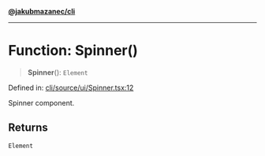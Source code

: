 [**@jakubmazanec/cli**](../README.md)

---

# Function: Spinner()

> **Spinner**(): `Element`

Defined in:
[cli/source/ui/Spinner.tsx:12](https://github.com/jakubmazanec/tools/blob/b70ba93afff7f67760159378262d2c0b19cfed9e/packages/cli/source/ui/Spinner.tsx#L12)

Spinner component.

## Returns

`Element`
